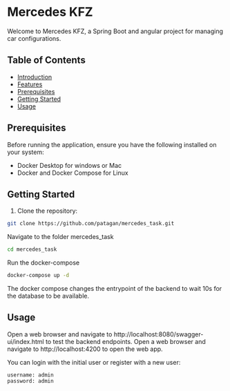 # Mercedes KFZ

Welcome to Mercedes KFZ, a Spring Boot and angular project for managing car configurations.

## Table of Contents
- [Introduction](#introduction)
- [Features](#features)
- [Prerequisites](#prerequisites)
- [Getting Started](#getting-started)
- [Usage](#usage)

## Prerequisites

Before running the application, ensure you have the following installed on your system:

- Docker Desktop for windows or Mac
- Docker and Docker Compose for Linux

## Getting Started

1. Clone the repository:

```bash
git clone https://github.com/patagan/mercedes_task.git
```

Navigate to the folder mercedes_task

```bash
cd mercedes_task
```

Run the docker-compose

```bash
docker-compose up -d
```

The docker compose changes the entrypoint of the backend to wait 10s for the database to be available.

## Usage

Open a web browser and navigate to http://localhost:8080/swagger-ui/index.html to test the backend endpoints.
Open a web browser and navigate to http://localhost:4200 to open the web app.

You can login with the initial user or register with a new user:

```
username: admin 
password: admin
```
